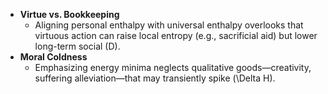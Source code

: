- **Virtue vs. Bookkeeping**  
  - Aligning personal enthalpy with universal enthalpy overlooks that virtuous action can raise local entropy (e.g., sacrificial aid) but lower long-term social \(D\).  
- **Moral Coldness**  
  - Emphasizing energy minima neglects qualitative goods—creativity, suffering alleviation—that may transiently spike \(\Delta H\).